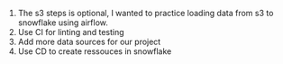 1. The s3 steps is optional, I wanted to practice loading data from s3 to snowflake using airflow.
2. Use CI for linting and testing 
3. Add more data sources for our project
4. Use CD to create ressouces in snowflake